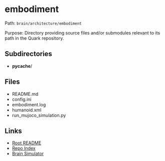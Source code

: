# embodiment

Path: `brain/architecture/embodiment`

Purpose: Directory providing source files and/or submodules relevant to its path in the Quark repository.

## Subdirectories
- __pycache__/

## Files
- README.md
- config.ini
- embodiment.log
- humanoid.xml
- run_mujoco_simulation.py

## Links
- [Root README](../../README.md)
- [Repo Index](../../repo_index.json)
- [Brain Simulator](../../brain/architecture/brain_simulator.py)
